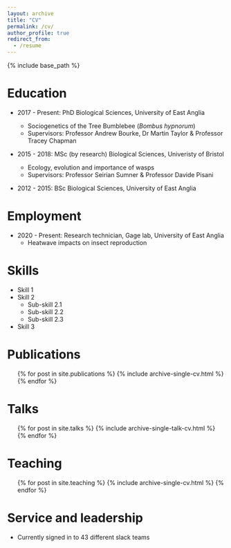 ```yaml
---
layout: archive
title: "CV"
permalink: /cv/
author_profile: true
redirect_from:
  - /resume
---
```


{% include base_path %}

Education
======

* 2017 - Present: PhD Biological Sciences, University of East Anglia
	* Sociogenetics of the Tree Bumblebee (*Bombus hypnorum*)
	* Supervisors: Professor Andrew Bourke, Dr Martin Taylor & Professor Tracey Chapman

* 2015 - 2018: MSc (by research) Biological Sciences, Univeristy of Bristol
	* Ecology, evolution and importance of wasps
	* Supervisors: Professor Seirian Sumner & Professor Davide Pisani

* 2012 - 2015: BSc Biological Sciences, University of East Anglia


Employment
======
* 2020 - Present: Research technician, Gage lab, University of East Anglia
	* Heatwave impacts on insect reproduction

  
Skills
======
* Skill 1
* Skill 2
  * Sub-skill 2.1
  * Sub-skill 2.2
  * Sub-skill 2.3
* Skill 3

Publications
======
  <ul>{% for post in site.publications %}
    {% include archive-single-cv.html %}
  {% endfor %}</ul>
  
Talks
======
  <ul>{% for post in site.talks %}
    {% include archive-single-talk-cv.html %}
  {% endfor %}</ul>
  
Teaching
======
  <ul>{% for post in site.teaching %}
    {% include archive-single-cv.html %}
  {% endfor %}</ul>
  
Service and leadership
======
* Currently signed in to 43 different slack teams
